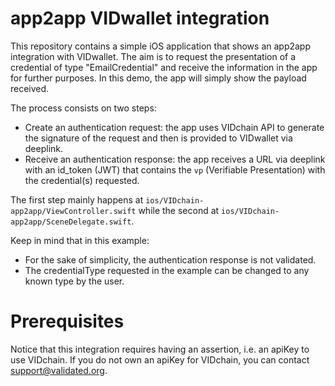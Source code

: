 # app2app VIDwallet integration

This repository contains a simple iOS application that shows an app2app integration with VIDwallet. The aim is to request the presentation of a credential of type "EmailCredential" and receive the information in the app for further purposes. In this demo, the app will simply show the payload received.

The process consists on two steps:

- Create an authentication request: the app uses VIDchain API to generate the signature of the request and then is provided to VIDwallet via deeplink.
- Receive an authentication response: the app receives a URL via deeplink with an id_token (JWT) that contains the `vp` (Verifiable Presentation) with the credential(s) requested.

The first step mainly happens at `ios/VIDchain-app2app/ViewController.swift` while the second at 
`ios/VIDchain-app2app/SceneDelegate.swift`.

Keep in mind that in this example:

- For the sake of simplicity, the authentication response is not validated.
- The credentialType requested in the example can be changed to any known type by the user.

# Prerequisites

Notice that this integration requires having an assertion, i.e. an apiKey to use VIDchain. If you do not own an apiKey for VIDchain, you can contact support@validated.org.
